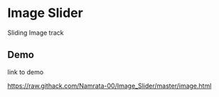 
# Image Slider

Sliding Image track


## Demo

link to demo

https://raw.githack.com/Namrata-00/Image_Slider/master/image.html